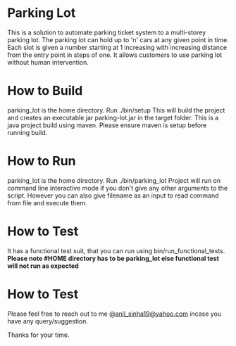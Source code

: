 
# Parking Lot

 This is a solution to automate parking ticket system to a multi-storey parking lot. The parking lot  can hold up to 'n' cars at any given point in time. Each slot is given a number starting at 1 increasing with increasing distance from the entry point in steps of one. It allows  customers to use  parking lot without human intervention.
 
# How to Build
parking_lot is the home directory.
Run ./bin/setup
This will build the project and creates an executable jar parking-lot.jar in the target folder. This is a java project build using maven. Please ensure maven is setup before running build.

# How to Run
parking_lot is the home directory.
Run ./bin/parking_lot
Project will run on command line interactive mode if you don't give any other arguments to the script. However you can also give filename as an input to read command from file and execute them.
 

# How to Test
It has a functional test suit, that you can run using bin/run_functional_tests.
**Please note #HOME directory has to be parking_lot else functional test will not run as expected**

# How to Test
Please feel free to reach out to me @anil_sinha19@yahoo.com incase you have any query/suggestion. 

Thanks for your time.
 